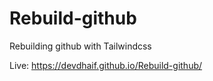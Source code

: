 # Rebuild-github
Rebuilding github with Tailwindcss

Live:
https://devdhaif.github.io/Rebuild-github/
